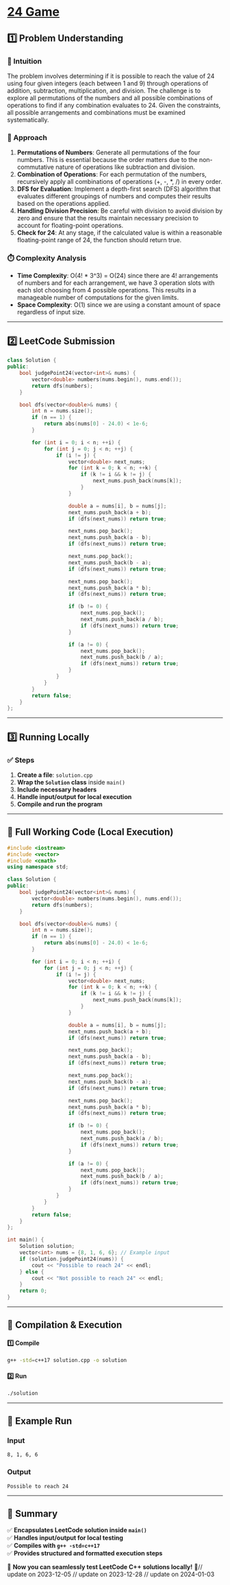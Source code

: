 # **[24 Game](https://leetcode.com/problems/24-game/description/)**  

## **1️⃣ Problem Understanding**  
### **📌 Intuition**  
The problem involves determining if it is possible to reach the value of 24 using four given integers (each between 1 and 9) through operations of addition, subtraction, multiplication, and division. The challenge is to explore all permutations of the numbers and all possible combinations of operations to find if any combination evaluates to 24. Given the constraints, all possible arrangements and combinations must be examined systematically.

### **🚀 Approach**  
1. **Permutations of Numbers**: Generate all permutations of the four numbers. This is essential because the order matters due to the non-commutative nature of operations like subtraction and division.
2. **Combination of Operations**: For each permutation of the numbers, recursively apply all combinations of operations (+, -, *, /) in every order. 
3. **DFS for Evaluation**: Implement a depth-first search (DFS) algorithm that evaluates different groupings of numbers and computes their results based on the operations applied.
4. **Handling Division Precision**: Be careful with division to avoid division by zero and ensure that the results maintain necessary precision to account for floating-point operations.
5. **Check for 24**: At any stage, if the calculated value is within a reasonable floating-point range of 24, the function should return true.

### **⏱️ Complexity Analysis**  
- **Time Complexity**: O(4! * 3^3) = O(24) since there are 4! arrangements of numbers and for each arrangement, we have 3 operation slots with each slot choosing from 4 possible operations. This results in a manageable number of computations for the given limits.
- **Space Complexity**: O(1) since we are using a constant amount of space regardless of input size.

---  

## **2️⃣ LeetCode Submission**  
```cpp
class Solution {
public:
    bool judgePoint24(vector<int>& nums) {
        vector<double> numbers(nums.begin(), nums.end());
        return dfs(numbers);
    }

    bool dfs(vector<double>& nums) {
        int n = nums.size();
        if (n == 1) {
            return abs(nums[0] - 24.0) < 1e-6;
        }

        for (int i = 0; i < n; ++i) {
            for (int j = 0; j < n; ++j) {
                if (i != j) {
                    vector<double> next_nums;
                    for (int k = 0; k < n; ++k) {
                        if (k != i && k != j) {
                            next_nums.push_back(nums[k]);
                        }
                    }

                    double a = nums[i], b = nums[j];
                    next_nums.push_back(a + b);
                    if (dfs(next_nums)) return true;

                    next_nums.pop_back();
                    next_nums.push_back(a - b);
                    if (dfs(next_nums)) return true;

                    next_nums.pop_back();
                    next_nums.push_back(b - a);
                    if (dfs(next_nums)) return true;

                    next_nums.pop_back();
                    next_nums.push_back(a * b);
                    if (dfs(next_nums)) return true;

                    if (b != 0) {
                        next_nums.pop_back();
                        next_nums.push_back(a / b);
                        if (dfs(next_nums)) return true;
                    }

                    if (a != 0) {
                        next_nums.pop_back();
                        next_nums.push_back(b / a);
                        if (dfs(next_nums)) return true;
                    }
                }
            }
        }
        return false;
    }
};  
```  

---  

## **3️⃣ Running Locally**  
### **✅ Steps**  
1. **Create a file**: `solution.cpp`  
2. **Wrap the `Solution` class** inside `main()`  
3. **Include necessary headers**  
4. **Handle input/output for local execution**  
5. **Compile and run the program**  

---  

## **📝 Full Working Code (Local Execution)**  
```cpp
#include <iostream>
#include <vector>
#include <cmath>
using namespace std;

class Solution {
public:
    bool judgePoint24(vector<int>& nums) {
        vector<double> numbers(nums.begin(), nums.end());
        return dfs(numbers);
    }

    bool dfs(vector<double>& nums) {
        int n = nums.size();
        if (n == 1) {
            return abs(nums[0] - 24.0) < 1e-6;
        }

        for (int i = 0; i < n; ++i) {
            for (int j = 0; j < n; ++j) {
                if (i != j) {
                    vector<double> next_nums;
                    for (int k = 0; k < n; ++k) {
                        if (k != i && k != j) {
                            next_nums.push_back(nums[k]);
                        }
                    }

                    double a = nums[i], b = nums[j];
                    next_nums.push_back(a + b);
                    if (dfs(next_nums)) return true;

                    next_nums.pop_back();
                    next_nums.push_back(a - b);
                    if (dfs(next_nums)) return true;

                    next_nums.pop_back();
                    next_nums.push_back(b - a);
                    if (dfs(next_nums)) return true;

                    next_nums.pop_back();
                    next_nums.push_back(a * b);
                    if (dfs(next_nums)) return true;

                    if (b != 0) {
                        next_nums.pop_back();
                        next_nums.push_back(a / b);
                        if (dfs(next_nums)) return true;
                    }

                    if (a != 0) {
                        next_nums.pop_back();
                        next_nums.push_back(b / a);
                        if (dfs(next_nums)) return true;
                    }
                }
            }
        }
        return false;
    }
};

int main() {
    Solution solution;
    vector<int> nums = {8, 1, 6, 6}; // Example input
    if (solution.judgePoint24(nums)) {
        cout << "Possible to reach 24" << endl;
    } else {
        cout << "Not possible to reach 24" << endl;
    }
    return 0;
}  
```  

---  

## **🔧 Compilation & Execution**  
#### **1️⃣ Compile**  
```bash
g++ -std=c++17 solution.cpp -o solution
```  

#### **2️⃣ Run**  
```bash
./solution
```  

---  

## **🎯 Example Run**  
### **Input**  
```
8, 1, 6, 6
```  
### **Output**  
```
Possible to reach 24
```  

---  

## **📌 Summary**  
✅ **Encapsulates LeetCode solution inside `main()`**  
✅ **Handles input/output for local testing**  
✅ **Compiles with `g++ -std=c++17`**  
✅ **Provides structured and formatted execution steps**  

🚀 **Now you can seamlessly test LeetCode C++ solutions locally!** 🚀// update on 2023-12-05
// update on 2023-12-28
// update on 2024-01-03
